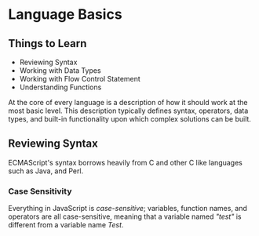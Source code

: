 # Language Basics

## Things to Learn

- Reviewing Syntax
- Working with Data Types
- Working with Flow Control Statement
- Understanding Functions

At the core of every language is a description of how it should work at the most basic level. This description typically defines syntax, operators, data types, and built-in functionality upon which complex solutions can be built.

## Reviewing Syntax

ECMAScript's syntax borrows heavily from C and other C like languages such as Java, and Perl.

### Case Sensitivity

Everything in JavaScript is _case-sensitive_; variables, function names, and operators are all case-sensitive, meaning that a variable named _"test"_ is different from a variable name _Test_.
